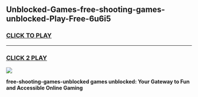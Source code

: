 
## Unblocked-Games-free-shooting-games-unblocked-Play-Free-6u6i5
<h3>
<a href="https://premium76.site?title=free-shooting-games-unblocked&ref=22A">CLICK TO PLAY</a></h3>
<hr>

<h3>
<a href="https://premium76.site?title=free-shooting-games-unblocked&ref=22A">CLICK 2 PLAY</a>
  
</h3>

<a href="https://premium76.site?title=free-shooting-games-unblocked&ref=22A"><img src="https://clearcache.store/games.png"></a>


**free-shooting-games-unblocked games unblocked: Your Gateway to Fun and Accessible Online Gaming**
